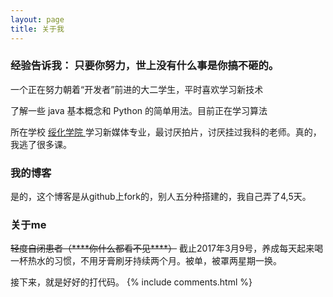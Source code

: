 ```yaml
---
layout: page
title: 关于我 
---
```


<h3>经验告诉我：
只要你努力，世上没有什么事是你搞不砸的。</h3>
<p>
一个正在努力朝着“开发者”前进的大二学生，平时喜欢学习新技术
<p>
了解一些 java 基本概念和 Python 的简单用法。目前正在学习算法

<p>

所在学校
<a target="_blank" href="http://wwww.shxy.net/"> 绥化学院 </a>
学习新媒体专业，最讨厌拍片，讨厌挂过我科的老师。真的，我逃了很多课。


<h3> 我的博客 </h3>  

<p>
是的，这个博客是从github上fork的，别人五分种搭建的，我自己弄了4,5天。
<p>

<h3>关于me</h3>
<p>
<s>轻度自闭患者（****你什么都看不见****）</s> 截止2017年3月9号，养成每天起来喝一杯热水的习惯，不用牙膏刷牙持续两个月。被单，被罩两星期一换。
<p>
接下来，就是好好的打代码。
{% include comments.html %}



